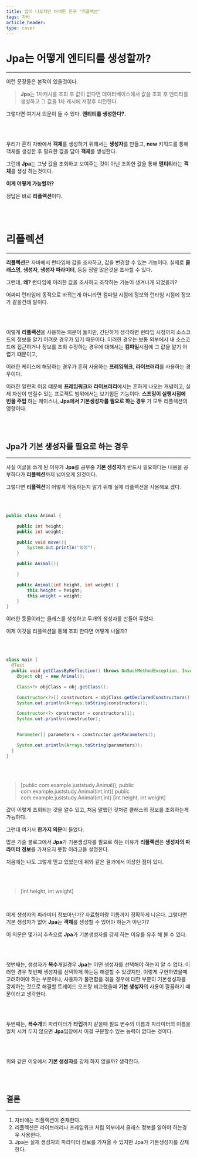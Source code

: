 ```yaml
---
title: 많이 나오지만 어색한 친구 "리플렉션"
tags: 자바
article_header:
type: cover
---
```


# Jpa는 어떻게 엔티티를 생성할까?

---

이런 문장들은 본적이 있을것이다.

> **Jpa**는 1차캐시를 조회 후 값이 없다면 데이터베이스에서 값을 조회 후 엔티티를 생성하고 그 값을
> 1차 캐시에 저장후 리턴한다.

그렇다면 여기서 의문이 들 수 있다. **엔티티를 생성한다?.**

<br>
<br>

우리가 흔히 자바에서 **객체**를 생성하기 위해서는 **생성자**를 만들고, **new** 키워드를 통해 객체를 생성한 후
필요한 값을 담아 **객체**를 생성한다.

그런데 **Jpa**는 그냥 값을 조회하고 보여주는 것이 아닌 조회한 값을 통해 **엔티티**라는 **객체**를 생성 하는것이다.

**이게 어떻게 가능할까?**

정답은 바로 **리플렉션**이다.

<br>
<br>

# 리플렉션

---

**리플렉션**은 자바에서 런타임에 값을 조사하고, 값을 변경할 수 있는 기능이다. 실제로 **클래스명**, **생성자**, **생성자 파라미터**, 등등
정말 많은것을 조사할 수 있다.

그런데, **왜?** 런타임에 이러한 값을 조사하고 조작하는 기능이 생겨나게 되었을까?

어짜피 런타임에 동적으로 바뀌는게 아니라면 컴파일 시점에 정보와 런타임 시점에 정보가 같을건데 말이다.

<br>
<br>

이렇게 **리플랙션**을 사용하는 의문이 들지만, 간단하게 생각하면 런타임 시점까지 소스코드의 정보를 알기 어려운 경우가 있기 때문이다.
이러한 경우는 보통 외부에서 내 소스코드에 접근하거나 정보를 조회 수정하는 경우에 대해서는 **컴파일**시점에 그 값을 알기 어렵기 떄문이고,

이러한 케이스에 해당하는 경우가 흔히 사용하는 **프레임워크**, **라이브러리**를 사용하는 경우이다.

이러한 일련의 이유 떄문에 **프레임워크**와 **라이브러리**에서는 흔하게 나오는 개념이고, 실제 자신이 만질수 있는 프로젝트 범위에서는
보기힘든 기능이다. **스프링이 실행시점에 빈을 주입** 하는 케이스나, **Jpa에서 기본생성자를 필요로 하는 경우** 가 모두 리플렉션의 영향이다.

<br>
<br>

## Jpa가 기본 생성자를 필요로 하는 경우

---

사실 이글을 쓰게 된 이유가 **Jpa**를 공부중 **기본 생성자**가 반드시 필요하다는 내용을 공부하다가 **리플렉션**까지 넘어오게 된것이다.

그렇다면 **리플렉션**이 어떻게 작동하는지 알기 위해 실제 리플렉션을 사용해보 겠다.

<br>
<br>

````java
public class Animal {

	public int height;
	public int weight;

	public void move(){
		System.out.println("멍멍");
	}

	public Animal(){

	}

	public Animal(int height, int weight) {
		this.height = height;
		this.weight = weight;
	}
}
````

이러한 동물이라는 클래스를 생성하고 두개의 생성자를 만들어 두었다.

이제 이것을 리플렉션을 통해 조회 한다면 어떻게 나올까?

<br>
<br>

````java
class main {
  @Test
  public void getClassByReflection() throws NoSuchMethodException, InvocationTargetException, IllegalAccessException {
    Object obj = new Animal();

    Class<?> objClass = obj.getClass();

    Constructor<?>[] constructors = objClass.getDeclaredConstructors();
    System.out.println(Arrays.toString(constructors));

    Constructor<?> constructor = constructors[1];
    System.out.println(constructor);


    Parameter[] parameters = constructor.getParameters();

    System.out.println(Arrays.toString(parameters));
  }
}
````

<br>
<br>

> [public com.example.juststudy.Animal(), public com.example.juststudy.Animal(int,int)]
> public com.example.juststudy.Animal(int,int)
> [int height, int weight]

값이 이렇게 조회되는 것을 알수 있고, 처음 말했던 것처럼 클래스의 정보를 조회하는게 가능하다.

그런데 여기서 **한가지 의문**이 들었다.

많은 기술 블로그에서 **Jpa**가 기본생성자를 필요로 하는 이유가 **리플랙션**은 **생성자의 파라미터 정보**를 가져오지 못함 이라고들 설명한다.

처음에는 나도 그렇게 믿고 있었는데 위와 같은 결과에서 이상한 점이 있다.

<br>
<br>

> [int height, int weight]

<br>

이게 생성자의 파라미터 정보아닌가? 자료형이랑 이름까지 정확하게 나온다. 그렇다면 기본 생성자가 없어 **Jpa**는 **객체**를 생성할 수 있어야 하는거 아닌가?

이 의문은 몇가지 추측으로 **Jpa**가 기본생성자를 강제 하는 이유를 유추 해 볼 수 있다.

<br>
<br>

첫번째는, 생성자가 **복수**개일경우 **Jpa**는 어떤 생성자를 선택해야 하는지 알 수 없다. 이러한 경우 첫번째 생성자를 선택하게 하는등
해결할 수 있겠지만, 이렇게 구현하였을때 고려하여야 하는 부분이나, 사용자가 불편함을 겪을 경우에 대한 부분이 기본생성자를 강제하는 것으로
해결할 트레이드 오프랑 비교했을때 **기본 생성자**의 사용이 깔끔하기 때문이라고 생각한다.

<br>
<br>

두번째는, **복수개**의 파라미터가 **타입**까지 같을때 필드 변수의 이름과 파라미터의 이름을 일치 시켜 두지 않으면 **Jpa**입장에서
이걸 구분할수 있는 능력이 없다는 것이다.

<br>
<br>

위와 같은 이유에서 **기본 생성자**를 강제 하지 않을까? 생각한다.

<br><br>

## 결론

---

1. 자바에는 리플렉션이 존재한다.
2. 리플렉션은 라이브러리나 프레임워크 처럼 외부에서 클래스 정보를 알아야 하는경우 사용한다.
3. Jpa는 실제 생성자의 파라미터 정보를 가져올 수 있지만 Jpa가 기본생성자를 강제한다.

<br><br><br>

